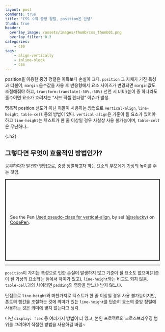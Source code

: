 ```yaml
---
layout: post
comments: true
title: "CSS 수직 중앙 정렬, position은 안녕"
thumb: true
header:
  overlay_image: /assets/images/thumb/css_thumb01.png
  overlay_filter: 0.3
categories:
    - css
tags:
    - align-vertically
    - inline-block
    - css
---
```

position을 이용한 중앙 정렬은 이득보다 손실이 크다. <code>position</code> 그 자체가 가진 특성과 더불어, <code>margin</code> 음수값을 사용 후 반응형에서 요소 사이즈가 변경되면 <code>margin</code>값도 조절해줘야 하고, <code>transform:translate(-50%,-50%)</code> 선언 시 너비/높이 중 하나라도 홀수이면 요소가 흐려지는 &ldquo;서브 픽셀 렌더링&rdquo; 이슈가 발생.

맹목적 position 신도가 아닌 이들이 사용하는 방법으로 <code>vertical-align</code>, <code>line-height</code>, <code>table-cell</code> 등의 방법이 있다. <code>vertical-align</code>은 기준이 될 요소가 있어야 하고 <code>line-height</code>는 텍스트가 한 줄 이상일 경우 사실상 사용 불가능이며, <code>table-cell</code>은 무난하나..

{:.h2}
## 그렇다면 무엇이 효율적인 방법인가?
공부하다가 발견한 방법으로, 중앙 정렬하고자 하는 요소의 부모에게 가상의 높이를 주는 것임.

<p class="codepen" data-height="265" data-theme-id="default" data-default-tab="css,result" data-user="selucky" data-slug-hash="LYYeOPx" style="height: 265px; box-sizing: border-box; display: flex; align-items: center; justify-content: center; border: 2px solid; margin: 1em 0; padding: 1em;" data-pen-title="Used pseudo-class for vertical-align.">
  <span>See the Pen <a href="https://codepen.io/selucky/pen/LYYeOPx">
  Used pseudo-class for vertical-align.</a> by sel (<a href="https://codepen.io/selucky">@selucky</a>)
  on <a href="https://codepen.io">CodePen</a>.</span>
</p>
<script async src="https://static.codepen.io/assets/embed/ei.js"></script>

<hr>

<code>position</code>이 가지는 특성으로 인한 손실이 발생하지 않고 기준이 될 요소도 없으며(기준이 될 가상의 요소라는 점에서 차이가 있고), <code>line-height</code>와는 비교도 되지 않음. <code>table-cell</code>과의 차이라면 <code>padding</code>의 영향을 받느냐 받지 않느냐.

단점으로 <code>line-height</code>와 마찬가지로 텍스트가 한 줄 이상일 경우 사용 불가능이지만, 폰트의 행간을 조절하는 것에 의미가 있는 <code>line-height</code>를 단순히 요소의 중앙 정렬에 사용하는 것은 의미에 맞지 않는다고 생각.

다만 <code>display: flex</code> 등 여러가지 방법이 더 있고, 본인 프로젝트의 크로스브라우징 범위를 고려하여 적절한 방법을 사용하길 바람~